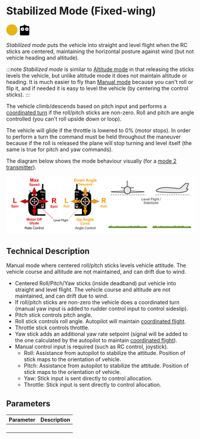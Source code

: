 # Stabilized Mode (Fixed-wing)

<img src="../../assets/site/difficulty_medium.png" title="Medium difficulty to fly" width="30px" />&nbsp;<img src="../../assets/site/remote_control.svg" title="Manual/Remote control required" width="30px" />

_Stabilized mode_ puts the vehicle into straight and level flight when the RC sticks are centered, maintaining the horizontal posture against wind (but not vehicle heading and altitude).

:::note
_Stabilized mode_ is similar to [Altitude mode](#position-mode) in that releasing the sticks levels the vehicle, but unlike altitude mode it does not maintain altitude or heading.
It is much easier to fly than [Manual mode](#manual-mode) because you can't roll or flip it, and if needed it is easy to level the vehicle (by centering the control sticks).
:::

The vehicle climb/descends based on pitch input and performs a [coordinated turn](https://en.wikipedia.org/wiki/Coordinated_flight) if the roll/pitch sticks are non-zero.
Roll and pitch are angle controlled (you can't roll upside down or loop).

The vehicle will glide if the throttle is lowered to 0% (motor stops).
In order to perform a turn the command must be held throughout the maneuver because if the roll is released the plane will stop turning and level itself (the same is true for pitch and yaw commands).

The diagram below shows the mode behaviour visually (for a [mode 2 transmitter](../getting_started/rc_transmitter_receiver.md#transmitter_modes)).

![FW Manual Flight](../../assets/flight_modes/stabilized_fw.png)

## Technical Description

Manual mode where centered roll/pitch sticks levels vehicle attitude.
The vehicle course and altitude are not maintained, and can drift due to wind.

- Centered Roll/Pitch/Yaw sticks (inside deadband) put vehicle into straight and level flight.
  The vehicle course and altitude are not maintained, and can drift due to wind.
- If roll/pitch sticks are non-zero the vehicle does a coordinated turn (manual yaw input is added to rudder control input to control sideslip).
- Pitch stick controls pitch angle.
- Roll stick controls roll angle.
  Autopilot will maintain <a href="https://en.wikipedia.org/wiki/Coordinated_flight">coordinated flight</a>.
- Throttle stick controls throttle.
- Yaw stick adds an additional yaw rate setpoint (signal will be added to the one calculated by the autopilot to maintain [coordinated flight](https://en.wikipedia.org/wiki/Coordinated_flight)).
- Manual control input is required (such as RC control, joystick).
  - Roll: Assistance from autopilot to stabilize the attitude.
    Position of stick maps to the orientation of vehicle.
  - Pitch: Assistance from autopilot to stabilize the attitude.
    Position of stick maps to the orientation of vehicle.
  - Yaw: Stick input is sent directly to control allocation.
  - Throttle: Stick input is sent directly to control allocation.

## Parameters

| Parameter | Description |
| --------- | ----------- |
| &nbsp;    | &nbsp;      |

<!-- this document needs to be extended -->
